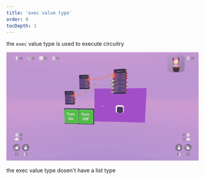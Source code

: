 ```yaml
---
title: 'exec value type'
order: 0
tocDepth: 1
---
```


the ``` exec ``` value type is used to execute circuitry

![](https://github.com/Alexa-RR/RecRoomCV2-Docs/blob/master/content/Images/ExecExample.gif?raw=true)

the exec value type dosen't have a list type